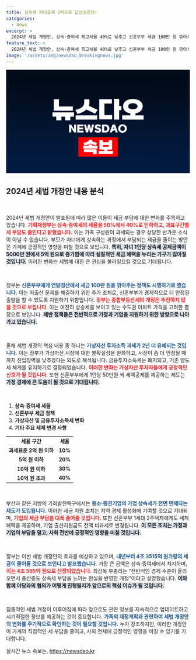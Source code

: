 ```yaml
---
title: 상속세 자녀공제 5억으로 급상승한다!
categories:
  - News
excerpt: >
  2024년 세법 개정안, 상속·증여세 최고세율 40%로 낮추고 신혼부부 세금 100만 원 깎아! 25년 만의 대개편으로 서민 지원 강화, 그러나 종부세는 유지. 부자 감세 논란, 야당과의 협상은?
feature_text: >
  2024년 세법 개정안, 상속·증여세 최고세율 40%로 낮추고 신혼부부 세금 100만 원 깎아! 25년 만의 대개편으로 서민 지원 강화, 그러나 종부세는 유지. 부자 감세 논란, 야당과의 협상은?
image: '/assets/img/newsdao_breakingnews.jpg'
---
```


<p><img src="/assets/img/newsdao_breakingnews.jpg" alt="ontimetimes 속보" /></p>

<h2 data-ke-size="size26">2024년 세법 개정안 내용 분석</h2>

<p data-ke-size="size16">&nbsp;</p>

<p>2024년 세법 개정안이 발표됨에 따라 많은 이들이 세금 부담에 대한 변화를 주목하고 있습니다. <b><span style="color: #ee2323;">기획재정부는 상속·증여세의 세율을 50%에서 40%로 인하하고, 과표구간별 세 부담도 줄인다고 밝혔습니다.</span></b> 이는 가족 구성원이 과세되는 경우 상당한 반가운 소식이 아닐 수 없습니다. 부모가 자녀에게 상속하는 과정에서 부담되는 세금을 줄이는 방안은 가계에 긍정적인 영향을 미칠 것으로 보입니다. <b><span style="background-color: #21538527;">특히, 자녀 1인당 상속세 공제금액이 5000만 원에서 5억 원으로 증가함에 따라 실질적인 세금 혜택을 누리는 가구가 많아질 것입니다.</span></b> 이러한 변화는 세법에 대한 큰 관심을 불러일으킬 것으로 기대됩니다.</p>

<p data-ke-size="size16">&nbsp;</p>

<p>정부는 <b><span style="color: #1a5490;">신혼부부에게 연말정산에서 세금 100만 원을 깎아주는 정책도 시행하기로 했습니다.</span></b> 이는 저출산 문제를 해결하기 위한 추가 조치로, 신혼부부가 경제적으로 더 안정된 출발을 할 수 있도록 지원하기 위함입니다. <b><span style="color: #ee2323;">정부는 종합부동산세의 개정은 추진하지 않을 것으로 보입니다.</span></b> 이는 여전히 상승세를 보이고 있는 수도권 아파트 가격을 고려한 결정으로 보입니다. <b><span style="background-color: #21538527;">제반 정책들은 전반적으로 가정과 기업을 지원하기 위한 방향으로 나아가고 있습니다.</span></b>  </p>

<p data-ke-size="size16">&nbsp;</p>

<p>올해 세법 개정의 핵심 내용 중 하나는 <b><span style="color: #1a5490;">가상자산 투자소득 과세가 2년 더 유예되는 것입니다.</span></b> 이는 정부가 가상자산 시장에 대한 불확실성을 완화하고, 시장이 좀 더 안정될 때까지 진입장벽을 낮추겠다는 의도로 해석됩니다. 금융투자소득세는 폐지되고, 기존 양도세 체계를 유지하기로 결정되었습니다. <b><span style="color: #ee2323;">이러한 변화는 가상자산 투자자들에게 긍정적인 신호가 될 것입니다.</span></b> 또한 신혼부부에게 1인당 50만원 씩 세액공제를 제공하는 제도는 <b><span style="background-color: #21538527;">가정 경제에 큰 도움이 될 것으로 기대됩니다.</span></b></p>

<p data-ke-size="size16">&nbsp;</p>

<ol>
    <li><b>상속·증여세 세율</b></li>
    <li><b>신혼부부 세금 정책</b></li>
    <li><b>가상자산 및 금융투자소득세 변화</b></li>
    <li><b>기타 주요 세제 변경 사항</b></li>
</ol>

<table style="width: 100%;">
    <tr>
        <td style="text-align: center; height: 17px;"><b>세율 구간</b></td>
        <td style="text-align: center; height: 17px;"><b>세율</b></td>
    </tr>
    <tr>
        <td style="text-align: center; height: 17px;"><b>과세표준 2억 원 이하</b></td>
        <td style="text-align: center; height: 17px;"><b>10%</b></td>
    </tr>
    <tr>
        <td style="text-align: center; height: 17px;"><b>5억 원 이하</b></td>
        <td style="text-align: center; height: 17px;"><b>20%</b></td>
    </tr>
    <tr>
        <td style="text-align: center; height: 17px;"><b>10억 원 이하</b></td>
        <td style="text-align: center; height: 17px;"><b>30%</b></td>
    </tr>
    <tr>
        <td style="text-align: center; height: 17px;"><b>10억 원 초과</b></td>
        <td style="text-align: center; height: 17px;"><b>40%</b></td>
    </tr>
</table>

<p data-ke-size="size16">&nbsp;</p>

<p>부산과 같은 지방의 기회발전특구에서는 <b><span style="color: #1a5490;">중소·중견기업의 가업 상속세가 전면 면제되는 제도가 도입됩니다.</span></b> 이러한 세금 지원 조치는 지역 경제 활성화에 기여할 것으로 기대되며, <b><span style="color: #ee2323;">기업의 세금 부담을 대폭 줄여줄 것입니다.</span></b>  또한 신혼부부 1세대 2주택자에게도 세제 혜택을 제공하며, 기업 출산지원금도 전액 비과세로 변경됩니다. <b><span style="background-color: #21538527;">이 모든 조치는 가정과 기업의 부담을 덜고, 사회 전반에 긍정적인 영향을 미칠 것입니다.</span></b></p>

<p data-ke-size="size16">&nbsp;</p>

<p>정부는 이번 세법 개정안의 효과를 예상하고 있으며, <b><span style="color: #1a5490;">내년부터 4조 3515억 원가량의 세금이 줄어들 것으로 보인다고 발표했습니다.</span></b> 가장 큰 금액은 상속·증여세에서 차지하며, <b><span style="color: #ee2323;">이는 4조 565억 원으로 산정되었습니다.</span></b> 최상목 부총리는 “전반적인 경제 수준이 올라오면서 중산층도 상속세 부담을 느끼는 현실을 반영한 개정”이라고 설명했습니다. <b><span style="background-color: #21538527;">이와 함께 야당과의 협의가 어떻게 진행될지가 앞으로의 핵심 이슈가 될 것입니다.</span></b> </p>

<p data-ke-size="size16">&nbsp;</p>

<p>집중적인 세법 개정이 이루어짐에 따라 앞으로도 관련 정보를 지속적으로 업데이트하고 시기적절한 정보를 제공하는 것이 중요합니다. <b><span style="color: #1a5490;">가족의 재정계획과 관련하여 세법 개정안의 변화를 주기적으로 확인하는 것이 필요할 것입니다.</span></b> 누차 강조하지만, 이러한 개정안이 가계의 직접적인 세 부담을 줄이고, 사회 전체에 긍정적인 영향을 미칠 수 있기를 기대합니다.</p>
실시간 뉴스 속보는, <a href="https://newsdao.kr" rel="dofollow">https://newsdao.kr</a>


